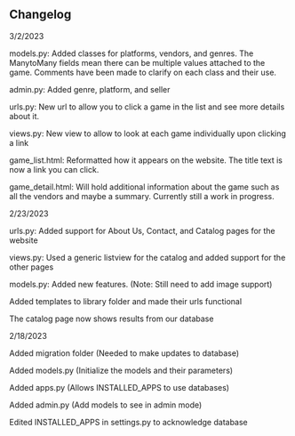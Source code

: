 ## Changelog 

3/2/2023

models.py: Added classes for platforms, vendors, and genres. The ManytoMany fields mean there can be multiple values attached to the game. Comments have been made to clarify on each class and their use.

admin.py: Added genre, platform, and seller

urls.py: New url to allow you to click a game in the list and see more details about it. 

views.py: New view to allow to look at each game individually upon clicking a link

game_list.html: Reformatted how it appears on the website. The title text is now a link you can click.

game_detail.html: Will hold additional information about the game such as all the vendors and maybe a summary. Currently still a work in progress.


2/23/2023

urls.py: Added support for About Us, Contact, and Catalog pages for the website

views.py: Used a generic listview for the catalog and added support for the other pages

models.py: Added new features. (Note: Still need to add image support)

Added templates to library folder and made their urls functional

The catalog page now shows results from our database


2/18/2023

Added migration folder (Needed to make updates to database)

Added models.py (Initialize the models and their parameters)

Added apps.py (Allows INSTALLED_APPS to use databases)

Added admin.py (Add models to see in admin mode)

Edited INSTALLED_APPS in settings.py to acknowledge database
